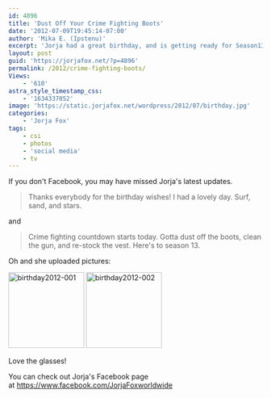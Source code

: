 ```yaml
---
id: 4896
title: 'Dust Off Your Crime Fighting Boots'
date: '2012-07-09T19:45:14-07:00'
author: 'Mika E. (Ipstenu)'
excerpt: 'Jorja had a great birthday, and is getting ready for Season13!'
layout: post
guid: 'https://jorjafox.net/?p=4896'
permalink: /2012/crime-fighting-boots/
Views:
    - '610'
astra_style_timestamp_css:
    - '1634337052'
image: 'https://static.jorjafox.net/wordpress/2012/07/birthday.jpg'
categories:
    - 'Jorja Fox'
tags:
    - csi
    - photos
    - 'social media'
    - tv
---
```


If you don't Facebook, you may have missed Jorja's latest updates.
<blockquote>Thanks everybody for the birthday wishes! I had a lovely day. Surf, sand, and stars.</blockquote>
and
<blockquote>Crime fighting countdown starts today. Gotta dust off the boots, clean the gun, and re-stock the vest. Here's to season 13.</blockquote>
Oh and she uploaded pictures:

<a title="birthday2012-001" href="https://jorjafox.net/gallery/personal/jorja/social/003birthday2012-001.jpg"><img src="https://jorjafox.net/gallery/zp-core/i.php?a=personal/jorja/social&i=003birthday2012-001.jpg&s=150&c=1&cw=150&ch=150&q=75&t=1&wmk=!" alt="birthday2012-001" width="150" height="150" /></a> <a title="birthday2012-002" href="https://jorjafox.net/gallery/personal/jorja/social/003birthday2012-002.jpg"><img src="https://jorjafox.net/gallery/zp-core/i.php?a=personal/jorja/social&i=003birthday2012-002.jpg&s=150&c=1&cw=150&ch=150&q=75&t=1&wmk=!" alt="birthday2012-002" width="150" height="150" /></a>

Love the glasses!

You can check out Jorja's Facebook page at <a href="https://www.facebook.com/JorjaFoxworldwide">https://www.facebook.com/JorjaFoxworldwide</a>
